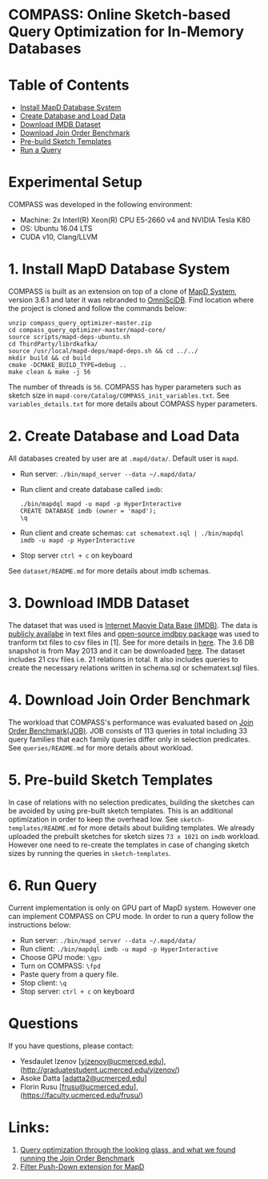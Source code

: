 # COMPASS: Online Sketch-based Query Optimization for In-Memory Databases

# Table of Contents
- [Install MapD Database System](#installation)
- [Create Database and Load Data](#load)
- [Download IMDB Dataset](#dataset)
- [Download Join Order Benchmark](#benchmark)
- [Pre-build Sketch Templates](#templates)
- [Run a Query](#runquery)

# Experimental Setup
COMPASS was developed in the following environment:
- Machine: 2x Interl(R) Xeon(R) CPU E5-2660 v4 and NVIDIA Tesla K80
- OS: Ubuntu 16.04 LTS
- CUDA v10, Clang/LLVM

# 1. Install MapD Database System
COMPASS is built as an extension on top of a clone of [MapD System](https://github.com/omnisci/omniscidb), version 3.6.1 and later it was rebranded to [OmniSciDB](https://www.omnisci.com/). Find location where the project is cloned and follow the commands below:

    unzip compass_query_optimizer-master.zip
    cd compass_query_optimizer-master/mapd-core/
    source scripts/mapd-deps-ubuntu.sh
    cd ThirdParty/librdkafka/
    source /usr/local/mapd-deps/mapd-deps.sh && cd ../../
    mkdir build && cd build
    cmake -DCMAKE_BUILD_TYPE=debug ..
    make clean & make -j 56
    
The number of threads is `56`. COMPASS has hyper parameters such as sketch size in `mapd-core/Catalog/COMPASS_init_variables.txt`. See `variables_details.txt` for more details about COMPASS hyper parameters.

# 2. Create Database and Load Data
All databases created by user are at `.mapd/data/`. Default user is `mapd`.
    
- Run server: `./bin/mapd_server --data ~/.mapd/data/`
- Run client and create database called `imdb`:

    `./bin/mapdql mapd -u mapd -p HyperInteractive` \
    `CREATE DATABASE imdb (owner = 'mapd');` \
    `\q`
- Run client and create schemas: `cat schematext.sql | ./bin/mapdql imdb -u mapd -p HyperInteractive`
- Stop server `ctrl + c` on keyboard

See `dataset/README.md` for more details about imdb schemas.

# 3. Download IMDB Dataset
The dataset that was used is [Internet Maovie Data Base (IMDB)](https://www.imdb.com/). The data is [publicly availabe](ftp://ftp.fu-berlin.de/pub/misc/movies/database/) in text files and [open-source imdbpy package](https://bitbucket.org/alberanid/imdbpy/get/5.0.zip) was used to tranform txt files to csv files in [1]. See for more details in [here](https://github.com/gregrahn/join-order-benchmark). The 3.6 DB snapshot is from May 2013 and it can be downloaded [here](homepages.cwi.nl/~boncz/job/imdb.tgz). The dataset includes 21 csv files i.e. 21 relations in total. It also includes queries to create the necessary relations written in schema.sql or schematext.sql files.

# 4. Download Join Order Benchmark
The workload that COMPASS's performance was evaluated based on [Join Order Benchmark(JOB)](http://www-db.in.tum.de/~leis/qo/job.tgz). JOB consists of 113 queries in total including 33 query families that each family queries differ only in selection predicates. See `queries/README.md` for more details about workload.

# 5. Pre-build Sketch Templates
In case of relations with no selection predicates, building the sketches can be avoided by using pre-built sketch templates. This is an additional optimization in order to keep the overhead low. See `sketch-templates/README.md` for more details about building templates. We already uploaded the prebuilt sketches for sketch sizes `73 x 1021` on `imdb` workload. However one need to re-create the templates in case of changing sketch sizes by running the queries in `sketch-templates`.

# 6. Run Query
Current implementation is only on GPU part of MapD system. However one can implement COMPASS on CPU mode. In order to run a query follow the instructions below:

- Run server: `./bin/mapd_server --data ~/.mapd/data/`
- Run client: `./bin/mapdql imdb -u mapd -p HyperInteractive`
- Choose GPU mode: `\gpu`
- Turn on COMPASS: `\fpd`
- Paste query from a query file.
- Stop client: `\q`
- Stop server: `ctrl + c` on keyboard
    
# Questions
If you have questions, please contact:
- Yesdaulet Izenov [yizenov@ucmerced.edu], (http://graduatestudent.ucmerced.edu/yizenov/)
- Asoke Datta [adatta2@ucmerced.edu]
- Florin Rusu [frusu@ucmerced.edu], (https://faculty.ucmerced.edu/frusu/)

# Links:
1.  [Query optimization through the looking glass, and what we found running the Join Order Benchmark](https://doi.org/10.1007/s00778-017-0480-7)
2.  [Filter Push-Down extension for MapD](https://github.com/junhyungshin/mapd-core-fpd)
